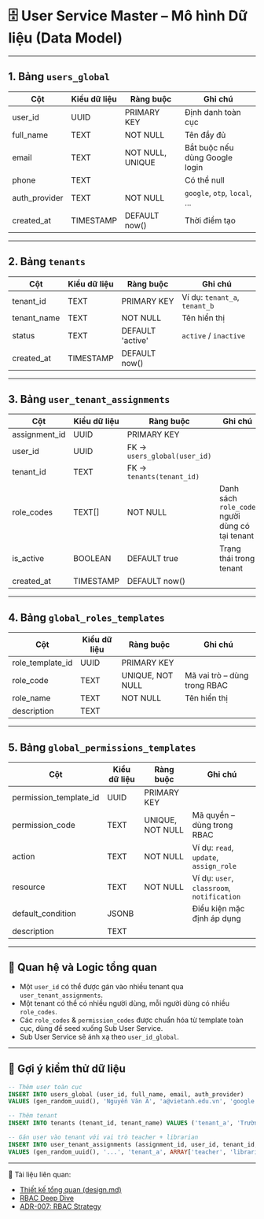 # 🗄️ User Service Master – Mô hình Dữ liệu (Data Model)

---

## 1. Bảng `users_global`

| Cột | Kiểu dữ liệu | Ràng buộc | Ghi chú |
|------|--------------|------------|--------|
| user_id | UUID | PRIMARY KEY | Định danh toàn cục |
| full_name | TEXT | NOT NULL | Tên đầy đủ |
| email | TEXT | NOT NULL, UNIQUE | Bắt buộc nếu dùng Google login |
| phone | TEXT |  | Có thể null |
| auth_provider | TEXT | NOT NULL | `google`, `otp`, `local`, ... |
| created_at | TIMESTAMP | DEFAULT now() | Thời điểm tạo |

---

## 2. Bảng `tenants`

| Cột | Kiểu dữ liệu | Ràng buộc | Ghi chú |
|------|--------------|------------|--------|
| tenant_id | TEXT | PRIMARY KEY | Ví dụ: `tenant_a`, `tenant_b` |
| tenant_name | TEXT | NOT NULL | Tên hiển thị |
| status | TEXT | DEFAULT 'active' | `active` / `inactive` |
| created_at | TIMESTAMP | DEFAULT now() | |

---

## 3. Bảng `user_tenant_assignments`

| Cột | Kiểu dữ liệu | Ràng buộc | Ghi chú |
|------|--------------|------------|--------|
| assignment_id | UUID | PRIMARY KEY | |
| user_id | UUID | FK → `users_global(user_id)` | |
| tenant_id | TEXT | FK → `tenants(tenant_id)` | |
| role_codes | TEXT[] | NOT NULL | Danh sách `role_code` người dùng có tại tenant |
| is_active | BOOLEAN | DEFAULT true | Trạng thái trong tenant |
| created_at | TIMESTAMP | DEFAULT now() | |

---

## 4. Bảng `global_roles_templates`

| Cột | Kiểu dữ liệu | Ràng buộc | Ghi chú |
|------|--------------|------------|--------|
| role_template_id | UUID | PRIMARY KEY | |
| role_code | TEXT | UNIQUE, NOT NULL | Mã vai trò – dùng trong RBAC |
| role_name | TEXT | NOT NULL | Tên hiển thị |
| description | TEXT |  | |

---

## 5. Bảng `global_permissions_templates`

| Cột | Kiểu dữ liệu | Ràng buộc | Ghi chú |
|------|--------------|------------|--------|
| permission_template_id | UUID | PRIMARY KEY | |
| permission_code | TEXT | UNIQUE, NOT NULL | Mã quyền – dùng trong RBAC |
| action | TEXT | NOT NULL | Ví dụ: `read`, `update`, `assign_role` |
| resource | TEXT | NOT NULL | Ví dụ: `user`, `classroom`, `notification` |
| default_condition | JSONB |  | Điều kiện mặc định áp dụng |
| description | TEXT |  | |

---

## 🔁 Quan hệ và Logic tổng quan

- Một `user_id` có thể được gán vào nhiều tenant qua `user_tenant_assignments`.
- Một tenant có thể có nhiều người dùng, mỗi người dùng có nhiều `role_codes`.
- Các `role_codes` & `permission_codes` được chuẩn hóa từ template toàn cục, dùng để seed xuống Sub User Service.
- Sub User Service sẽ ánh xạ theo `user_id_global`.

---

## 🧪 Gợi ý kiểm thử dữ liệu

```sql
-- Thêm user toàn cục
INSERT INTO users_global (user_id, full_name, email, auth_provider)
VALUES (gen_random_uuid(), 'Nguyễn Văn A', 'a@vietanh.edu.vn', 'google');

-- Thêm tenant
INSERT INTO tenants (tenant_id, tenant_name) VALUES ('tenant_a', 'Trường Việt Anh A');

-- Gán user vào tenant với vai trò teacher + librarian
INSERT INTO user_tenant_assignments (assignment_id, user_id, tenant_id, role_codes)
VALUES (gen_random_uuid(), '...', 'tenant_a', ARRAY['teacher', 'librarian']);
```

---

📎 Tài liệu liên quan:

* [Thiết kế tổng quan (design.md)](./design.md)
* [RBAC Deep Dive](../../../rbac-deep-dive.md)
* [ADR-007: RBAC Strategy](../../../adr-007-rbac.md)
